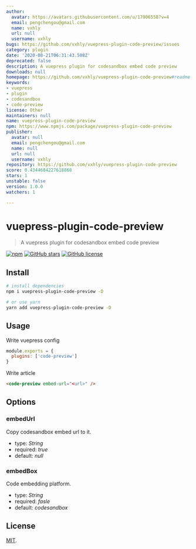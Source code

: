 ```yaml
---
author:
  avatar: https://avatars.githubusercontent.com/u/17906558?v=4
  email: pengchengou@gmail.com
  name: vxhly
  url: null
  username: vxhly
bugs: https://github.com/vxhly/vuepress-plugin-code-preview/issues
category: plugin
date: '2020-08-21T06:31:43.508Z'
deprecated: false
description: A vuepress plugin for codesandbox embed code preview
downloads: null
homepage: https://github.com/vxhly/vuepress-plugin-code-preview#readme
keywords:
- vuepress
- plugin
- codesandbox
- code-preview
license: Other
maintainers: null
name: vuepress-plugin-code-preview
npm: https://www.npmjs.com/package/vuepress-plugin-code-preview
publisher:
  avatar: null
  email: pengchengou@gmail.com
  name: null
  url: null
  username: vxhly
repository: https://github.com/vxhly/vuepress-plugin-code-preview
score: 0.4344684227618868
stars: 1
unstable: false
version: 1.0.0
watchers: 1

---
```


# vuepress-plugin-code-preview

> A vuepress plugin for codesandbox embed code preview

[![npm](https://img.shields.io/npm/v/vuepress-plugin-code-preview.svg)](https://www.npmjs.com/package/vuepress-plugin-code-preview)
[![GitHub stars](https://img.shields.io/github/stars/vxhly/vuepress-plugin-code-preview)](https://github.com/vxhly/vuepress-plugin-code-preview/stargazers)
[![GitHub license](https://img.shields.io/github/license/vxhly/vuepress-plugin-code-preview)](https://github.com/vxhly/vuepress-plugin-code-preview/blob/master/LICENSE)

## Install

``` bash
# install dependencies
npm i vuepress-plugin-code-preview -D

# or use yarn
yarn add vuepress-plugin-code-preview -D
```

## Usage

Write vuepress config

``` javascript
module.exports = {
  plugins: ['code-preview']
}
```

Write article

``` markdown
<code-preview embed-url="<url>" />
```

## Options

### embedUrl

Copy codesandbox embed url to it.

- type: *String*
- required: *true*
- default: *null*

### embedBox

Code embedding platform.

- type: *String*
- required: *fasle*
- default: *codesandbox*

## License

[MIT](https://github.com/vxhly/vuepress-plugin-code-preview/blob/master/LICENSE).